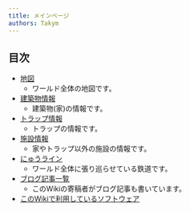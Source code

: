 ```yaml
---
title: メインページ
authors: Takym
---
```

## 目次
* [地図]()
	* ワールド全体の地図です。
* [建築物情報]()
	* 建築物(家)の情報です。
* [トラップ情報]()
	* トラップの情報です。
* [施設情報]()
	* 家やトラップ以外の施設の情報です。
* [にゅうライン]()
	* ワールド全体に張り巡らせている鉄道です。
* [ブログ記事一覧](articles/tags.md)
	* このWikiの寄稿者がブログ記事も書いています。
* [このWikiで利用しているソフトウェア](using_softwares.md)
